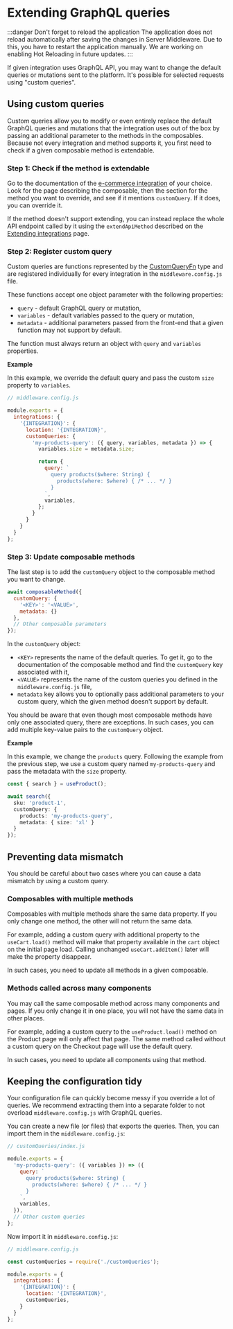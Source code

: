 # Extending GraphQL queries

:::danger Don't forget to reload the application
The application does not reload automatically after saving the changes in Server Middleware. Due to this, you have to restart the application manually. We are working on enabling Hot Reloading in future updates.
:::

If given integration uses GraphQL API, you may want to change the default queries or mutations sent to the platform. It's possible for selected requests using "custom queries".

## Using custom queries

Custom queries allow you to modify or even entirely replace the default GraphQL queries and mutations that the integration uses out of the box by passing an additional parameter to the methods in the composables. Because not every integration and method supports it, you first need to check if a given composable method is extendable.

### Step 1: Check if the method is extendable

Go to the documentation of the [e-commerce integration](/integrations/) of your choice. Look for the page describing the composable, then the section for the method you want to override, and see if it mentions `customQuery`. If it does, you can override it.

If the method doesn't support extending, you can instead replace the whole API endpoint called by it using the `extendApiMethod` described on the [Extending integrations](/integrate/extending-integrations.html) page.

### Step 2: Register custom query

Custom queries are functions represented by the [CustomQueryFn](/reference/api/core.customqueryfn.html) type and are registered individually for every integration in the `middleware.config.js` file.

These functions accept one object parameter with the following properties:

* `query` - default GraphQL query or mutation,
* `variables` - default variables passed to the query or mutation,
* `metadata` - additional parameters passed from the front-end that a given function may not support by default.

The function must always return an object with `query` and `variables` properties.

**Example**

In this example, we override the default query and pass the custom `size` property to `variables`.

```javascript
// middleware.config.js

module.exports = {
  integrations: {
    '{INTEGRATION}': {
      location: '{INTEGRATION}',
      customQueries: {
        'my-products-query': ({ query, variables, metadata }) => {
          variables.size = metadata.size;

          return {
            query: `
              query products($where: String) {
                products(where: $where) { /* ... */ }
              }
            `,
            variables,
          };
        }
      }
    }
  }
};
```

### Step 3: Update composable methods

The last step is to add the `customQuery` object to the composable method you want to change.

```javascript
await composableMethod({
  customQuery: {
    '<KEY>': '<VALUE>',
    metadata: {}
  },
  // Other composable parameters
}); 
```

In the `customQuery` object:

* `<KEY>` represents the name of the default queries. To get it, go to the documentation of the composable method and find the `customQuery` key associated with it,
* `<VALUE>` represents the name of the custom queries you defined in the `middleware.config.js` file,
* `metadata` key allows you to optionally pass additional parameters to your custom query, which the given method doesn't support by default.

You should be aware that even though most composable methods have only one associated query, there are exceptions. In such cases, you can add multiple key-value pairs to the `customQuery` object.

**Example**

In this example, we change the `products` query. Following the example from the previous step, we use a custom query named `my-products-query` and pass the metadata with the `size` property.

```typescript
const { search } = useProduct();

await search({
  sku: 'product-1',
  customQuery: {
    products: 'my-products-query',
    metadata: { size: 'xl' }
  }
}); 
```

## Preventing data mismatch

You should be careful about two cases where you can cause a data mismatch by using a custom query.

### Composables with multiple methods

Composables with multiple methods share the same data property. If you only change one method, the other will not return the same data.

For example, adding a custom query with additional property to the `useCart.load()` method will make that property available in the `cart` object on the initial page load. Calling unchanged `useCart.addItem()` later will make the property disappear.

In such cases, you need to update all methods in a given composable.

### Methods called across many components

You may call the same composable method across many components and pages. If you only change it in one place, you will not have the same data in other places.

For example, adding a custom query to the `useProduct.load()` method on the Product page will only affect that page. The same method called without a custom query on the Checkout page will use the default query.

In such cases, you need to update all components using that method.

## Keeping the configuration tidy

Your configuration file can quickly become messy if you override a lot of queries. We recommend extracting them into a separate folder to not overload `middleware.config.js` with GraphQL queries.

You can create a new file (or files) that exports the queries. Then, you can import them in the `middleware.config.js`:

```javascript
// customQueries/index.js

module.exports = {
  'my-products-query': ({ variables }) => ({
    query: `
      query products($where: String) {
        products(where: $where) { /* ... */ }
      }
    `,
    variables,
  }),
  // Other custom queries
};
```

Now import it in `middleware.config.js`:

```javascript
// middleware.config.js

const customQueries = require('./customQueries');

module.exports = {
  integrations: {
    '{INTEGRATION}': {
      location: '{INTEGRATION}',
      customQueries,
    }
  }
};
```
